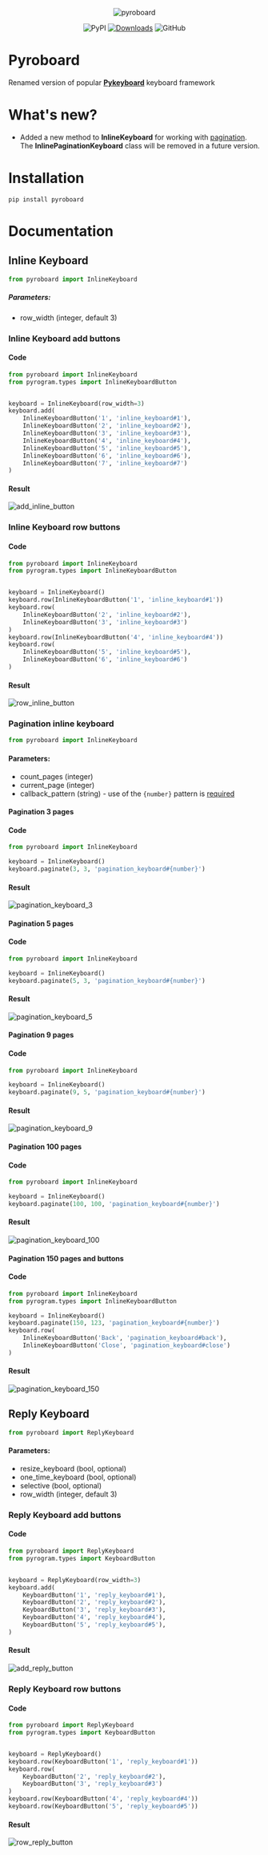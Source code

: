 <div align="center">
<p align="center">
<img src="https://raw.githubusercontent.com/pystorage/pyroboard/master/static/images/logo.png" alt="pyroboard">
</p>

![PyPI](https://img.shields.io/pypi/v/pyroboard)
[![Downloads](https://pepy.tech/badge/pyroboard)](https://pepy.tech/project/pyroboard)
![GitHub](https://img.shields.io/github/license/pystorage/pyroboard)

</div>

# Pyroboard

Renamed version of popular [**Pykeyboard**](https://github.com/pystorage/pykeyboard) keyboard framework

# What's new?

- Added a new method to <b>InlineKeyboard</b> for working with <ins>pagination</ins>. The <b>InlinePaginationKeyboard</b> class will be removed in a future version.

# Installation

```shell
pip install pyroboard
```

# Documentation

## Inline Keyboard

```python
from pyroboard import InlineKeyboard
```

##### Parameters:

- row_width (integer, default 3)

### Inline Keyboard add buttons

#### Code

```python
from pyroboard import InlineKeyboard
from pyrogram.types import InlineKeyboardButton


keyboard = InlineKeyboard(row_width=3)
keyboard.add(
    InlineKeyboardButton('1', 'inline_keyboard#1'),
    InlineKeyboardButton('2', 'inline_keyboard#2'),
    InlineKeyboardButton('3', 'inline_keyboard#3'),
    InlineKeyboardButton('4', 'inline_keyboard#4'),
    InlineKeyboardButton('5', 'inline_keyboard#5'),
    InlineKeyboardButton('6', 'inline_keyboard#6'),
    InlineKeyboardButton('7', 'inline_keyboard#7')
)
```

#### Result

<p><img src="https://raw.githubusercontent.com/pystorage/pyroboard/master/static/images/add_inline_button.png" alt="add_inline_button"></p>

### Inline Keyboard row buttons

#### Code

```python
from pyroboard import InlineKeyboard
from pyrogram.types import InlineKeyboardButton


keyboard = InlineKeyboard()
keyboard.row(InlineKeyboardButton('1', 'inline_keyboard#1'))
keyboard.row(
    InlineKeyboardButton('2', 'inline_keyboard#2'),
    InlineKeyboardButton('3', 'inline_keyboard#3')
)
keyboard.row(InlineKeyboardButton('4', 'inline_keyboard#4'))
keyboard.row(
    InlineKeyboardButton('5', 'inline_keyboard#5'),
    InlineKeyboardButton('6', 'inline_keyboard#6')
)
```

#### Result

<p><img src="https://raw.githubusercontent.com/pystorage/pyroboard/master/static/images/row_inline_button.png" alt="row_inline_button"></p>

### Pagination inline keyboard

```python
from pyroboard import InlineKeyboard
```

#### Parameters:

- count_pages (integer)
- current_page (integer)
- callback_pattern (string) - use of the `{number}` pattern is <ins>required</ins>

#### Pagination 3 pages

#### Code

```python
from pyroboard import InlineKeyboard

keyboard = InlineKeyboard()
keyboard.paginate(3, 3, 'pagination_keyboard#{number}')
```

#### Result

<p><img src="https://raw.githubusercontent.com/pystorage/pyroboard/master/static/images/pagination_keyboard_3.png" alt="pagination_keyboard_3"></p>

#### Pagination 5 pages

#### Code

```python
from pyroboard import InlineKeyboard

keyboard = InlineKeyboard()
keyboard.paginate(5, 3, 'pagination_keyboard#{number}')
```

#### Result

<p><img src="https://raw.githubusercontent.com/pystorage/pyroboard/master/static/images/pagination_keyboard_5.png" alt="pagination_keyboard_5"></p>

#### Pagination 9 pages

#### Code

```python
from pyroboard import InlineKeyboard

keyboard = InlineKeyboard()
keyboard.paginate(9, 5, 'pagination_keyboard#{number}')
```

#### Result

<p><img src="https://raw.githubusercontent.com/pystorage/pyroboard/master/static/images/pagination_keyboard_9.png" alt="pagination_keyboard_9"></p>

#### Pagination 100 pages

#### Code

```python
from pyroboard import InlineKeyboard

keyboard = InlineKeyboard()
keyboard.paginate(100, 100, 'pagination_keyboard#{number}')
```

#### Result

<p><img src="https://raw.githubusercontent.com/pystorage/pyroboard/master/static/images/pagination_keyboard_100.png" alt="pagination_keyboard_100"></p>

#### Pagination 150 pages and buttons

#### Code

```python
from pyroboard import InlineKeyboard
from pyrogram.types import InlineKeyboardButton

keyboard = InlineKeyboard()
keyboard.paginate(150, 123, 'pagination_keyboard#{number}')
keyboard.row(
    InlineKeyboardButton('Back', 'pagination_keyboard#back'),
    InlineKeyboardButton('Close', 'pagination_keyboard#close')
)
```

#### Result

<p><img src="https://raw.githubusercontent.com/pystorage/pyroboard/master/static/images/pagination_keyboard_150.png" alt="pagination_keyboard_150"></p>

## Reply Keyboard

```python
from pyroboard import ReplyKeyboard
```

#### Parameters:

- resize_keyboard (bool, optional)
- one_time_keyboard (bool, optional)
- selective (bool, optional)
- row_width (integer, default 3)

### Reply Keyboard add buttons

#### Code

```python
from pyroboard import ReplyKeyboard
from pyrogram.types import KeyboardButton


keyboard = ReplyKeyboard(row_width=3)
keyboard.add(
    KeyboardButton('1', 'reply_keyboard#1'),
    KeyboardButton('2', 'reply_keyboard#2'),
    KeyboardButton('3', 'reply_keyboard#3'),
    KeyboardButton('4', 'reply_keyboard#4'),
    KeyboardButton('5', 'reply_keyboard#5'),
)
```

#### Result

<p><img src="https://raw.githubusercontent.com/pystorage/pyroboard/master/static/images/add_reply_button.png" alt="add_reply_button"></p>

### Reply Keyboard row buttons

#### Code

```python
from pyroboard import ReplyKeyboard
from pyrogram.types import KeyboardButton


keyboard = ReplyKeyboard()
keyboard.row(KeyboardButton('1', 'reply_keyboard#1'))
keyboard.row(
    KeyboardButton('2', 'reply_keyboard#2'),
    KeyboardButton('3', 'reply_keyboard#3')
)
keyboard.row(KeyboardButton('4', 'reply_keyboard#4'))
keyboard.row(KeyboardButton('5', 'reply_keyboard#5'))
```

#### Result

<p><img src="https://raw.githubusercontent.com/pystorage/pyroboard/master/static/images/row_reply_button.png" alt="row_reply_button"></p>
